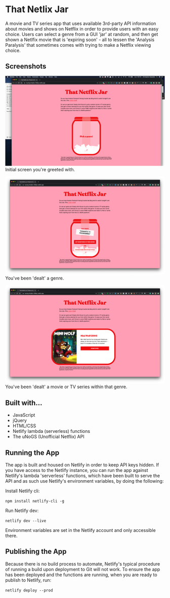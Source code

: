 # That Netlix Jar

A movie and TV series app that uses available 3rd-party API information about movies and shows on Netflix in order to provide users with an easy choice. Users can select a genre from a GUI 'jar' at random, and then get shown a Netlfix movie that is 'expiring soon' - all to lessen the 'Analysis Paralysis' that sometimes comes with trying to make a Netflix viewing choice.

## Screenshots

![Initial screen](/screenshots/initial-screen.png)
Initial screen you're greeted with.

![Genre selected screen](/screenshots/genre-selection.png)
You've been 'dealt' a genre.

![Movie selected screen](/screenshots/movie-selection.png)
You've been 'dealt' a movie or TV series within that genre.

## Built with...

- JavaScript
- jQuery
- HTML/CSS
- Netlify lambda (serverless) functions
- The uNoGS (Unofficial Netflix) API

## Running the App

The app is built and housed on Netlify in order to keep API keys hidden. If you have access to the Netlify instance, you can run the app against Netlify's lambda 'serverless' functions, which have been built to serve the API and as such use Netlify's environment variables, by doing the following:

Install Netlify cli:

`npm install netlify-cli -g`

Run Netlify dev:

`netlify dev --live`

Environment variables are set in the Netlify account and only accessible there. 

## Publishing the App

Because there is no build process to automate, Netlify's typical procedure of running a build upon deployment to Git will not work. To ensure the app has been deployed and the functions are running, when you are ready to publish to Netlify, run:

`netlify deploy --prod`
